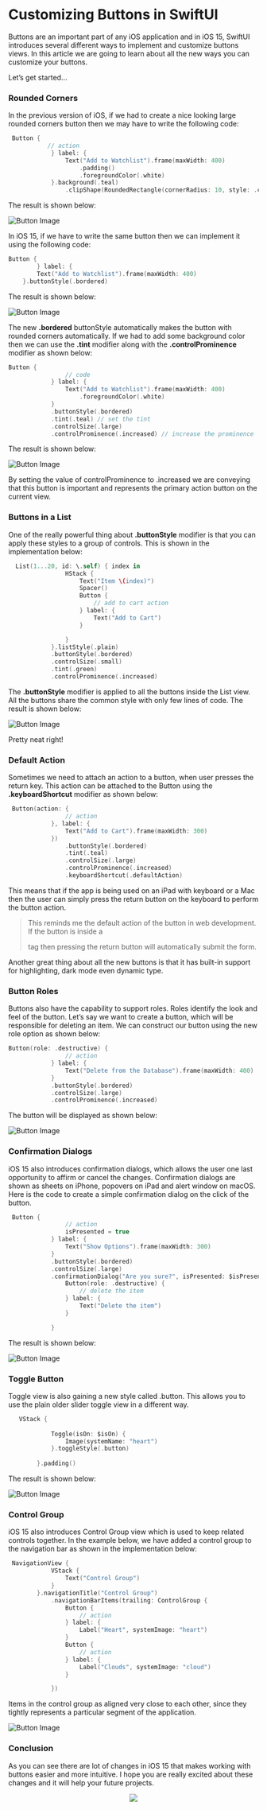 # Customizing Buttons in SwiftUI

Buttons are an important part of any iOS application and in iOS 15, SwiftUI introduces several different ways to implement and customize buttons views. In this article we are going to learn about all the new ways you can customize your buttons.

Let’s get started…

### Rounded Corners

In the previous version of iOS, if we had to create a nice looking large rounded corners button then we may have to write the following code:

``` swift
 Button {
           // action
            } label: {
                Text("Add to Watchlist").frame(maxWidth: 400)
                    .padding()
                    .foregroundColor(.white)
            }.background(.teal)
                .clipShape(RoundedRectangle(cornerRadius: 10, style: .continuous))
```

The result is shown below:

![Button Image](/images/button-ios-15-1.png)

In iOS 15, if we have to write the same button then we can implement it using the following code:

``` swift
Button {
        } label: {
        Text("Add to Watchlist").frame(maxWidth: 400)
    }.buttonStyle(.bordered)
```

The result is shown below:

![Button Image](/images/button-ios-15-2.png)

The new **.bordered** buttonStyle automatically makes the button with rounded corners automatically. If we had to add some background color then we can use the **.tint** modifier along with the **.controlProminence** modifier as shown below:

``` swift 
Button {
                // code
            } label: {
                Text("Add to Watchlist").frame(maxWidth: 400)
                    .foregroundColor(.white)
            }
            .buttonStyle(.bordered)
            .tint(.teal) // set the tint
            .controlSize(.large)
            .controlProminence(.increased) // increase the prominence
```

The result is shown below:

![Button Image](/images/button-ios-15-1.png)

By setting the value of controlProminence to .increased we are conveying that this button is important and represents the primary action button on the current view.

### Buttons in a List

One of the really powerful thing about **.buttonStyle** modifier is that you can apply these styles to a group of controls. This is shown in the implementation below:

``` swift
  List(1...20, id: \.self) { index in
                HStack {
                    Text("Item \(index)")
                    Spacer()
                    Button {
                        // add to cart action
                    } label: {
                        Text("Add to Cart")
                    }

                }
            }.listStyle(.plain)
            .buttonStyle(.bordered)
            .controlSize(.small)
            .tint(.green)
            .controlProminence(.increased)
```

The **.buttonStyle** modifier is applied to all the buttons inside the List view. All the buttons share the common style with only few lines of code. The result is shown below:

![Button Image](/images/button-ios-15-3.png)

Pretty neat right!

### Default Action 

Sometimes we need to attach an action to a button, when user presses the return key. This action can be attached to the Button using the **.keyboardShortcut** modifier as shown below:

``` swift
 Button(action: {
                // action
            }, label: {
                Text("Add to Cart").frame(maxWidth: 300)
            })
                .buttonStyle(.bordered)
                .tint(.teal)
                .controlSize(.large)
                .controlProminence(.increased)
                .keyboardShortcut(.defaultAction)
```

This means that if the app is being used on an iPad with keyboard or a Mac then the user can simply press the return button on the keyboard to perform the button action.

> This reminds me the default action of the button in web development. If the button is inside a <form> tag then pressing the return button will automatically submit the form.

Another great thing about all the new buttons is that it has built-in support for highlighting, dark mode even dynamic type.

### Button Roles 

Buttons also have the capability to support roles. Roles identify the look and feel of the button. Let’s say we want to create a button, which will be responsible for deleting an item. We can construct our button using the new role option as shown below:

``` swift
Button(role: .destructive) {
                // action
            } label: {
                Text("Delete from the Database").frame(maxWidth: 400)
            }
            .buttonStyle(.bordered)
            .controlSize(.large)
            .controlProminence(.increased)
```

The button will be displayed as shown below:

![Button Image](/images/button-ios-15-4.png)

### Confirmation Dialogs 

iOS 15 also introduces confirmation dialogs, which allows the user one last opportunity to affirm or cancel the changes. Confirmation dialogs are shown as sheets on iPhone, popovers on iPad and alert window on macOS. Here is the code to create a simple confirmation dialog on the click of the button.

``` swift
 Button {
                // action
                isPresented = true
            } label: {
                Text("Show Options").frame(maxWidth: 300)
            }
            .buttonStyle(.bordered)
            .controlSize(.large)
            .confirmationDialog("Are you sure?", isPresented: $isPresented) {
                Button(role: .destructive) {
                    // delete the item
                } label: {
                    Text("Delete the item")
                }

            }
```

The result is shown below:

![Button Image](images/button-ios-15-5.png)

### Toggle Button 

Toggle view is also gaining a new style called .button. This allows you to use the plain older slider toggle view in a different way.

``` swift
   VStack {
            
            Toggle(isOn: $isOn) {
                Image(systemName: "heart")
            }.toggleStyle(.button)
            
        }.padding()
```

The result is shown below:

![Button Image](/images/button-ios-15-6.gif)

### Control Group 

iOS 15 also introduces Control Group view which is used to keep related controls together. In the example below, we have added a control group to the navigation bar as shown in the implementation below:

``` swift 
 NavigationView {
            VStack {
                Text("Control Group")
            }
        }.navigationTitle("Control Group")
            .navigationBarItems(trailing: ControlGroup {
                Button {
                    // action
                } label: {
                    Label("Heart", systemImage: "heart")
                }
                Button {
                    // action
                } label: {
                    Label("Clouds", systemImage: "cloud")
                }

            })
```

Items in the control group as aligned very close to each other, since they tightly represents a particular segment of the application.

![Button Image](/images/button-ios-15-7.png)

### Conclusion 

As you can see there are lot of changes in iOS 15 that makes working with buttons easier and more intuitive. I hope you are really excited about these changes and it will help your future projects.


<center>
<a href = "http://www.azamsharp.com/courses">
<img src="https://raw.githubusercontent.com/azamsharp/azamsharp.github.io/master/_posts/images/banner.png"> 
</a>
</center>

 

